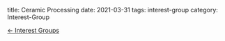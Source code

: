 title: Ceramic Processing
date: 2021-03-31
tags: interest-group
category: Interest-Group

[&larr; Interest Groups](/interest-groups.html)